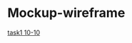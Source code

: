 # Mockup-wireframe
[task1 10-10](https://miro.com/app/board/uXjVPPW0n3U=/?share_link_id=206438570011)
